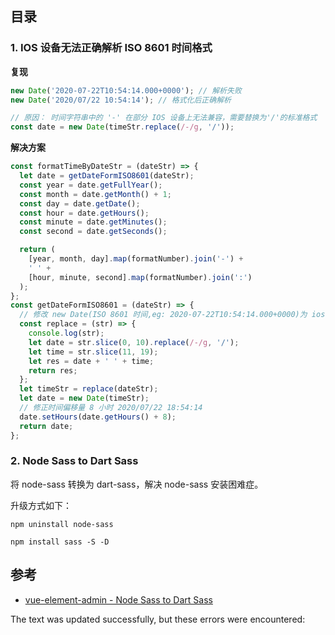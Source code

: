 ## 目录

### 1\. IOS 设备无法正确解析 ISO 8601 时间格式

**复现**

```js
new Date('2020-07-22T10:54:14.000+0000'); // 解析失败
new Date('2020/07/22 10:54:14'); // 格式化后正确解析

// 原因： 时间字符串中的 '-' 在部分 IOS 设备上无法兼容，需要替换为'/'的标准格式
const date = new Date(timeStr.replace(/-/g, '/'));
```

**解决方案**

```js
const formatTimeByDateStr = (dateStr) => {
  let date = getDateFormISO8601(dateStr);
  const year = date.getFullYear();
  const month = date.getMonth() + 1;
  const day = date.getDate();
  const hour = date.getHours();
  const minute = date.getMinutes();
  const second = date.getSeconds();

  return (
    [year, month, day].map(formatNumber).join('-') +
    ' ' +
    [hour, minute, second].map(formatNumber).join(':')
  );
};
const getDateFormISO8601 = (dateStr) => {
  // 修改 new Date(ISO 8601 时间,eg: 2020-07-22T10:54:14.000+0000)为 ios 支持的 2020/07/22 10:54:14
  const replace = (str) => {
    console.log(str);
    let date = str.slice(0, 10).replace(/-/g, '/');
    let time = str.slice(11, 19);
    let res = date + ' ' + time;
    return res;
  };
  let timeStr = replace(dateStr);
  let date = new Date(timeStr);
  // 修正时间偏移量 8 小时 2020/07/22 18:54:14
  date.setHours(date.getHours() + 8);
  return date;
};
```

### 2\. Node Sass to Dart Sass

将 node-sass 转换为 dart-sass，解决 node-sass 安装困难症。

升级方式如下：

```shell
npm uninstall node-sass

npm install sass -S -D
```

## 参考

-   [vue-element-admin - Node Sass to Dart Sass](https://panjiachen.gitee.io/vue-element-admin-site/zh/guide/advanced/sass.html#%E5%8D%87%E7%BA%A7%E6%96%B9%E6%A1%88)

The text was updated successfully, but these errors were encountered:
